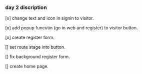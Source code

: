 ### day 2 discription

[x] change text and icon in signin to visitor.

[x] add popup funcutin (go in web and register) to visitor button.

[x] create register form.

[]  set route stage into button.

[]  fix background register form.

[]  create home page.

